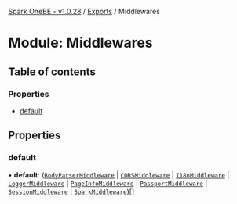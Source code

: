 [Spark OneBE - v1.0.28](../README.md) / [Exports](../modules.md) / Middlewares

# Module: Middlewares

## Table of contents

### Properties

- [default](Middlewares.md#default)

## Properties

### default

• **default**: ([`BodyParserMiddleware`](../classes/Middlewares_BodyParserMiddleware.BodyParserMiddleware.md) \| [`CORSMiddleware`](../classes/Middlewares_CORSMiddleware.CORSMiddleware.md) \| [`I18nMiddleware`](../classes/Middlewares_I18NMiddleware.I18nMiddleware.md) \| [`LoggerMiddleware`](../classes/Middlewares_LoggerMiddleware.LoggerMiddleware.md) \| [`PageInfoMiddleware`](../classes/Middlewares_PageInfoMiddleware.PageInfoMiddleware.md) \| [`PassportMiddleware`](../classes/Middlewares_PassportMiddleware.PassportMiddleware.md) \| [`SessionMiddleware`](../classes/Middlewares_SessionMiddleware.SessionMiddleware.md) \| [`SparkMiddleware`](../classes/Middlewares_SparkMiddleware.SparkMiddleware.md))[]
